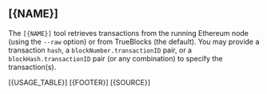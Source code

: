 ## [{NAME}]

The `[{NAME}]` tool retrieves transactions from the running Ethereum node (using the `--raw` option) or from TrueBlocks (the default). You may provide a transaction `hash`, a `blockNumber.transactionID` pair, or a `blockHash.transactionID` pair (or any combination) to specify the transaction(s).

[{USAGE_TABLE}]
[{FOOTER}]
[{SOURCE}]
